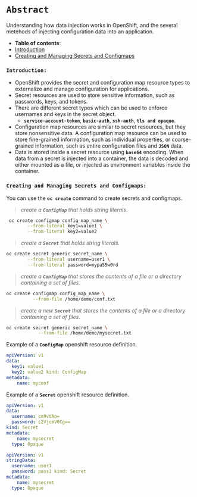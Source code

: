# **`Abstract`**
Understanding how data injection works in OpenShift, and the several metehods of injecting configuration data into an application.

-  **Table of contents**:
  - [Introduction](#introduction)
  - [Creating and Managing Secrets and Configmaps](#creating-and-managing-secrets-and-configmaps)
  

### **`Introduction: `**
- OpenShift provides the secret and configuration map resource types to externalize and manage configuration for applications.
- Secret resources are used to store sensitive information, such as passwords, keys, and tokens.
- There are different secret types which can be used to enforce usernames and keys in the secret object.
  - **`service-account-token`**, **`basic-auth`**, **`ssh-auth`**, **`tls and opaque`**.
- Configuration map resources are similar to secret resources, but they store nonsensitive data. A configuration map resource can be used to store fine-grained information, such as individual properties, or coarse-grained information, such as entire configuration files and **`JSON`** data. 
- Data is stored inside a secret resource using **`base64`** encoding. When data from a secret is injected into a container, the data is decoded and either mounted as a file, or injected as environment variables inside the container.

### **`Creating and Managing Secrets and Configmaps: `**

You can use the **`oc create`** command to create secrets and configmaps.

> *create a **`ConfigMap`** that holds string literals.*
```zsh
 oc create configmap config_map_name \
        --from-literal key1=value1 \
        --from-literal key2=value2
```
> *create a **`Secret`** that holds string literals.*
```zsh
oc create secret generic secret_name \
        --from-literal username=user1 \
        --from-literal password=mypa55w0rd
```
> *create a **`ConfigMap`** that stores the contents of a file or a directory containing a set of files.*
```zsh
oc create configmap config_map_name \
          --from-file /home/demo/conf.txt
```
> *create a new **`Secret`** that stores the contents of a file or a directory containing a set of files.*
```zsh
oc create secret generic secret_name \
            --from-file /home/demo/mysecret.txt
```
 Example of a **`ConfigMap`** openshift resource definition.

```yaml
apiVersion: v1
data:
  key1: value1
  key2: value2 kind: ConfigMap
metadata:
    name: myconf
```
Example of a **`Secret`** openshift resource definition.
```yaml
apiVersion: v1
data:
  username: cm9vdAo=
  password: c2VjcmV0Cg==
kind: Secret
metadata:
    name: mysecret
  type: Opaque
```
```yaml
apiVersion: v1 
stringData:
  username: user1
  password: pass1 kind: Secret
metadata:
    name: mysecret
  type: Opaque